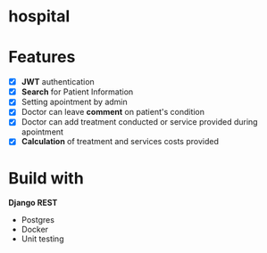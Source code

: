 # hospital
# Features
- [x] **JWT** authentication
- [x] **Search** for Patient Information
- [x] Setting apointment by admin
- [x] Doctor can leave **comment** on patient's condition
- [x] Doctor can add treatment conducted or service provided during apointment
- [x] **Calculation** of treatment and services costs provided

# Build with
**Django REST**
* Postgres
* Docker
* Unit testing
